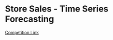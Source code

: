 # Store Sales - Time Series Forecasting

[Competition Link](https://www.kaggle.com/competitions/store-sales-time-series-forecasting)
